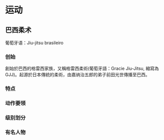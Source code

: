 # 运动
## 巴西柔术
葡萄牙语：Jiu-jitsu brasileiro
### 创始
創始於巴西的格雷西家族，又稱格雷西柔術(葡萄牙語：Gracie Jiu-Jitsu, 縮寫為GJJ)。起源於日本傳統的柔術，由嘉纳治五郎的弟子前田光世傳播至巴西。
### 特点
### 动作要领
### 级别划分
### 有名人物